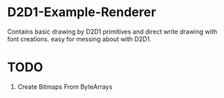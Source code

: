 # D2D1-Example-Renderer
Contains basic drawing by D2D1 primitives and direct write drawing with font creations. easy for messing about with D2D1.

# TODO
1) Create Bitmaps From ByteArrays
